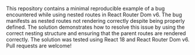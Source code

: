This repository contains a minimal reproducible example of a bug encountered while using nested routes in React Router Dom v6. The bug manifests as nested routes not rendering correctly despite being properly defined. The solution demonstrates how to resolve this issue by using the correct nesting structure and ensuring that the parent routes are rendered correctly.  The solution was tested using React 18 and React Router Dom v6.  Pull requests are welcome!